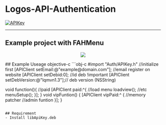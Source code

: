 # Logos-API-Authentication
[![APIKey](https://img.shields.io/badge/APIAuth-1.0-blue)](https://github.com/baontq23/Logos-API-Authentication/)

-----
## Example project with FAHMenu
<p align="center">
	<img src="https://github.com/baontq23/Logos-API-Authentication/img./1.png"/>
</p>
## Example Useage objective-c
```obj-c
#import "Auth/APIKey.h"
//initialize first
[APIClient setEmail:@"example@domain.com"]; //email register on website
[APIClient setDebid:0]; //id deb !important
[APIClient setDebVersion:@"lqmvn1.3"];// deb version (NSString)

void function(){
   //paid 
   [APIClient paid:^{
       //load menu
       loadview(); //etc
       menuSetup();
   }];
}
void vipFuntion() {
  [APIClient vipPaid:^ {
      //memory patcher 
      //admin funtion
  }];
}
```

## Requirement
- Install libApiKey.deb
